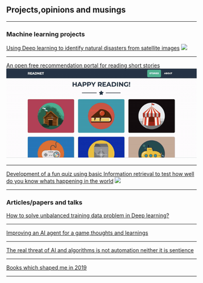 ## Projects,opinions and musings

---

### Machine learning projects

[Using Deep learning to identify natural disasters from satellite images](https://medium.com/hackernoon/using-deep-learning-to-identify-natural-disasters-from-satellite-images-94815a7514f4)
<img src="https://miro.medium.com/max/2967/1*tVnskr1SVmQXho98tDCeBw.jpeg"/>

---

[An open free recommendation portal for reading short stories](https://github.com/shubchat/Readnet)
<img src="https://github.com/shubchat/Readnet/raw/master/usage_demo.gif"/>

---

[Development of a fun quiz using basic Information retrieval to test how well do you know whats happening in the world](https://github.com/shubchat/News_quiz)
<img src="https://www.randwick.nsw.gov.au/__data/assets/image/0007/14875/Latest-News.jpg"/>

---

### Articles/papers and talks

[How to solve unbalanced training data problem in Deep learning?](https://towardsdatascience.com/deep-learning-unbalanced-training-data-solve-it-like-this-6c528e9efea6)

---

[Improving an AI agent for a game,thoughts and learnings](https://medium.com/hackernoon/what-i-learned-when-trying-to-improve-an-ai-agent-in-a-game-using-deep-learning-2727850fc378)

---

[The real threat of AI and algorithms is not automation neither it is sentience](https://medium.com/@shub777_56374/the-real-threat-of-ai-and-algorithms-is-not-automation-neither-it-is-sentience-2f4191e1a721)

---

[Books which shaped me in 2019](https://medium.com/@shub777_56374/the-books-which-shaped-me-in-2019-c144a5836614)

---

